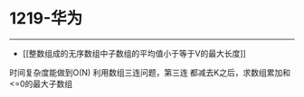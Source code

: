 # 1219-华为


---

- [[整数组成的无序数组中子数组的平均值小于等于V的最大长度]]  

时间复杂度能做到O(N)
利用数组三连问题，第三连
都减去K之后，求数组累加和<=0的最大子数组


